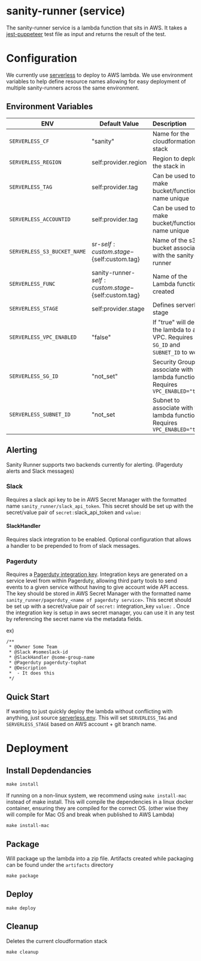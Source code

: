 # sanity-runner (service)

The sanity-runner service is a lambda function that sits in AWS. It takes a [jest-puppeteer](https://github.com/smooth-code/jest-puppeteer) test file as input and returns the result of the test.

# Configuration

We currently use [serverless](https://serverless.com/framework/docs/) to deploy to AWS lambda. We use environment variables to help define resource names allowing for easy deployment of multiple sanity-runners across the same environment.

## Environment Variables

| ENV                         | Default Value                                         | Description   |
| --------------------------- |-----------------------------------------------------  |:----------------|
| `SERVERLESS_CF`             | "sanity"                                              | Name for the cloudformation stack |
| `SERVERLESS_REGION`         | self:provider.region                                  | Region to deploy the stack in|
| `SERVERLESS_TAG`            | self:provider.tag                                     | Can be used to make bucket/function name unique  |
| `SERVERLESS_ACCOUNTID`      | self:provider.tag                                     | Can be used to make bucket/function name unique |
| `SERVERLESS_S3_BUCKET_NAME` | sr-${self:custom.stage}-${self:custom.tag}            | Name of the s3 bucket associated with the sanity-runner |
| `SERVERLESS_FUNC`           | sanity-runner-${self:custom.stage}-${self:custom.tag} | Name of the Lambda function created |
| `SERVERLESS_STAGE`          | self:provider.stage                                   | Defines serverless stage |
| `SERVERLESS_VPC_ENABLED`    | "false"                                               | If "true" will deploy the lambda to a VPC. Requires `SG_ID` and `SUBNET_ID` to work |
| `SERVERLESS_SG_ID`          | "not_set"                                             | Security Group to associate with the lambda function. Requires `VPC_ENABLED="true"` |
| `SERVERLESS_SUBNET_ID`      | "not_set                                              | Subnet to associate with the lambda function. Requires `VPC_ENABLED="true"` |

## Alerting 

Sanity Runner supports two backends currently for alerting. (Pagerduty alerts and Slack messages)

### Slack

Requires a slack api key to be in AWS Secret Manager with the formatted name `sanity_runner/slack_api_token`. This secret should be set up with the secret/value pair of `secret:`slack_api_token and `value:` <insert slack_api_token>

#### SlackHandler

Requires slack integration to be enabled. Optional configuration that allows a handler to be prepended to from of slack messages. 

### Pagerduty

Requires a [Pagerduty integration key](https://developer.pagerduty.com/docs/events-api-v2/overview/). Integration keys are generated on a service level from within Pagerduty, allowing third party tools to send events to a given service without having to give account wide API access. The key should be stored in AWS Secret Manager with the formatted name `sanity_runner/pagerduty_<name of pagerduty service>`. This secret should be set up with a secret/value pair of `secret:` integration_key `value:` <integration key for intended service>. Once the integration key is setup in aws secret manager, you can use it in any test by referencing the secret name via the metadata fields.

ex)

```
/**
 * @Owner Some Team
 * @Slack #someslack-id
 * @SlackHandler @some-group-name
 * @Pagerduty pagerduty-tophat
 * @Description 
 *  - It does this
 */
```

## Quick Start

If wanting to just quickly deploy the lambda without conflicting with anything, just source [serverless.env](./serverless.env). This will set `SERVERLESS_TAG` and `SERVERLESS_STAGE` based on AWS account + git branch name.

# Deployment

## Install Depdendancies

```
make install
```

If running on a non-linux system, we recommend using `make install-mac` instead of make install. This will compile the dependencies in a linux docker container, ensuring they are compiled for the correct OS. (other wise they will compile for Mac OS and break when published to AWS Lambda)
```
make install-mac
```

## Package

Will package up the lambda into a zip file. Artifacts created while packaging can be found under the `artifacts` directory
```
make package
```

## Deploy

```
make deploy
``` 

## Cleanup
Deletes the current cloudformation stack
```
make cleanup
```
